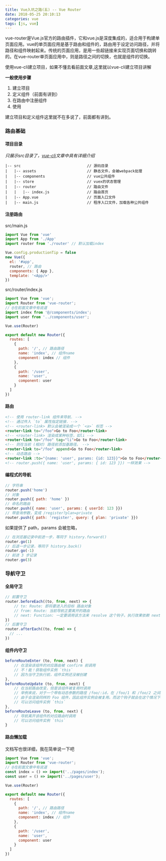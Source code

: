 ```yaml
---
title: Vue入坑之路(五) -- Vue Router
date: 2018-05-25 20:10:13
categories: vue
tags: [js, vue]
---
```


vue-router是Vue.js官方的路由插件，它和vue.js是深度集成的，适合用于构建单页面应用。vue的单页面应用是基于路由和组件的，路由用于设定访问路径，并将路径和组件映射起来。传统的页面应用，是用一些超链接来实现页面切换和跳转的。在vue-router单页面应用中，则是路径之间的切换，也就是组件的切换。

使用vue-cli建立项目，如果不懂去看前面文章,这里就以vue-cli建立项目讲解

**一般使用步骤**
1. 建立项目
2. 定义组件（前面有讲到）
3. 在路由中注册组件
4. 使用

建立项目和定义组件这里就不在多说了，前面都有讲到。
### 路由基础

#### 项目目录

*只展示src目录了，[vue-cli](../vue-cli)文章中具有详细介绍*
```
|-- src                              // 源码目录
|   |-- assets                       // 静态文件，会被webpack处理
|   |-- components                   // vue公共组件
|   |-- store                        // vuex的状态管理
|   |-- router                       // 路由文件
|   |   |-- index.js                 // 路由首页
|   |-- App.vue                      // 页面入口文件
|   |-- main.js                      // 程序入口文件，加载各种公共组件
```

#### 注册路由
src/main.js
```js
import Vue from 'vue'
import App from './App'
import router from './router' // 默认加载index

Vue.config.productionTip = false
new Vue({
  el: '#app',
  router, // 路由
  components: { App },
  template: '<App/>'
})
```

src/router/index.js
```js
import Vue from 'vue';
import Router from 'vue-router';
// @在前面文章中有说道
import index from '@/components/index';
import user from '../components/user';

Vue.use(Router)

export default new Router({
  routes: [
    {
      path: '/', // 路由路径
      name: 'index', // 组件name
      component: index // 组件
    },
    {
      path: '/user',
      name: 'user',
      component: user
    }
  ]
})

```

#### 路由
```html
<!-- 使用 router-link 组件来导航. -->
<!-- 通过传入 `to` 属性指定链接. -->
<!-- <router-link> 默认会被渲染成一个 `<a>` 标签 -->
<router-link to="/foo">Go to Foo</router-link>
<!-- <router-link> 渲染成某种标签，如li -->
<router-link to="/foo" tag="li">Go to Foo</router-link>
<!-- 则在当前 (相对) 路径前添加基路径。 -->
<router-link to="/foo" append>Go to Foo</router-link>
<!-- 动态路由 -->
<router-link :to="{name: 'user', params: {id: 123}}">Go to Foo</router-link>
<!-- router.push({ name: 'user', params: { id: 123 }}) 一样效果 -->
```

#### 编程式的导航
```js
// 字符串
router.push('home')
// 对象
router.push({ path: 'home' })
// 命名的路由
router.push({ name: 'user', params: { userId: 123 }})
// 带查询参数，变成 /register?plan=private
router.push({ path: 'register', query: { plan: 'private' }})
```
如果提供了 path，params 会被忽略，
```js
// 在浏览器记录中前进一步，等同于 history.forward()
router.go(1)
// 后退一步记录，等同于 history.back()
router.go(-1)
// 前进 3 步记录
router.go(3)
```

### 导航守卫

#### 全局守卫
```js
// 前置守卫
router.beforeEach((to, from, next) => {
    // to: Route: 即将要进入的目标 路由对象
    // from: Route: 当前导航正要离开的路由
    // next: Function: 一定要调用该方法来 resolve 这个钩子。执行效果依赖 next 方法的调用参数。
})
// 后置守卫
router.afterEach((to, from) => {
  // ...
})
```

#### 组件内守卫
```js
beforeRouteEnter (to, from, next) {
    // 在渲染该组件的对应路由被 confirm 前调用
    // 不！能！获取组件实例 `this`
    // 因为当守卫执行前，组件实例还没被创建
},
beforeRouteUpdate (to, from, next) {
    // 在当前路由改变，但是该组件被复用时调用
    // 举例来说，对于一个带有动态参数的路径 /foo/:id，在 /foo/1 和 /foo/2 之间跳转的时候，
    // 由于会渲染同样的 Foo 组件，因此组件实例会被复用。而这个钩子就会在这个情况下被调用。
    // 可以访问组件实例 `this`
},
beforeRouteLeave (to, from, next) {
    // 导航离开该组件的对应路由时调用
    // 可以访问组件实例 `this`
}
```

#### 路由懒加载
文档写也很详细，我在简单说一下吧
```js
import Vue from 'vue';
import Router from 'vue-router';
// @在前面文章中有说道
const index = () => import('../pages/index');
const user = () => import('../pages/user');

Vue.use(Router)

export default new Router({
  routes: [
    {
      path: '/', // 路由路径
      name: 'index', // 组件name
      component: index // 组件
    },
    {
      path: '/user',
      name: 'user',
      component: user
    }
  ]
})
```